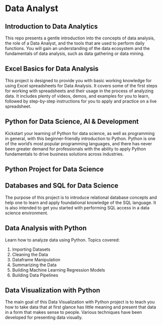 # Data Analyst

## Introduction to Data Analytics

This repo presents a gentle introduction into the concepts of data analysis, the role of a Data Analyst, and the tools that are used to perform daily functions. You will gain an understanding of the data ecosystem and the fundamentals of data analysis, such as data gathering or data mining.


## Excel Basics for Data Analysis

This project is designed to provide you with basic working knowledge for using Excel spreadsheets for Data Analysis. It covers some of the first steps for working with spreadsheets and their usage in the process of analyzing data.  It includes plenty of videos, demos, and examples for you to learn, followed by step-by-step instructions for you to apply and practice on a live spreadsheet.


## Python for Data Science, AI & Development

Kickstart your learning of Python for data science, as well as programming in general, with this beginner-friendly introduction to Python. Python is one of the world’s most popular programming languages, and there has never been greater demand for professionals with the ability to apply Python fundamentals to drive business solutions across industries. 


## Python Project for Data Science

## Databases and SQL for Data Science

The purpose of this project is to introduce relational database concepts and help one to learn and apply foundational knowledge of the SQL language. It is also intended to get you started with performing SQL access in a data science environment.  


## Data Analysis with Python

Learn how to analyze data using Python. Topics covered:

1) Importing Datasets
2) Cleaning the Data
3) Dataframe Manipulation
4) Summarizing the Data
5) Building Machine Learning Regression Models
6) Building Data Pipelines


## Data Visualization with Python

The main goal of this Data Visualization with Python project is to teach you how to take data that at first glance has little meaning and present that data in a form that makes sense to people. Various techniques have been developed for presenting data visually.